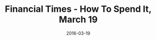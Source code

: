 ---
title: Financial Times - How To Spend It, March 19
date: 2016-03-19
summary: >
  Assael Golden South Sea Natural Color Cultured Pearl Ring and Necklace. Available at Neiman Marcus, Saks Fifth Avenue, and Select Retailers. ​​
featured_image: /uploads/2016-03-19.jpg
---
